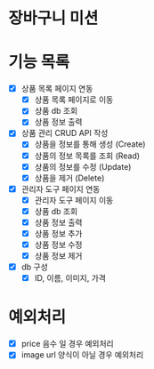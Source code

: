 # 장바구니 미션

# 기능 목록
- [x] 상품 목록 페이지 연동
    - [x] 상품 목록 페이지로 이동
    - [x] 상품 db 조회
    - [x] 상품 정보 출력

- [x] 상품 관리 CRUD API 작성
    - [x] 상품을 정보를 통해 생성 (Create)
    - [x] 상품의 정보 목록를 조회 (Read)
    - [x] 상품의 정보를 수정 (Update)
    - [x] 상품을 제거 (Delete)

- [x] 관리자 도구 페이지 연동
  - [x] 관리자 도구 페이지 이동
  - [x] 상품 db 조회
  - [x] 상품 정보 출력
  - [x] 상품 정보 추가
  - [x] 상품 정보 수정
  - [x] 상품 정보 제거

- [x] db 구성
  - [x] ID, 이름, 이미지, 가격

# 예외처리
- [x] price 음수 일 경우 예외처리
- [x] image url 양식이 아닐 경우 예외처리
